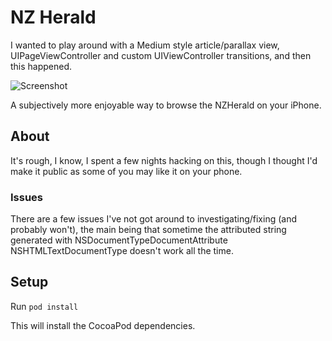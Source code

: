 # NZ Herald #

I wanted to play around with a Medium style article/parallax view, UIPageViewController and custom UIViewController transitions, and then this happened.

![Screenshot](https://photos-5.dropbox.com/t/0/AACoQd0m-Oq9SNBe6s4AW5BW0gZQTOMGvCH5xDu7AQgFSg/12/43738758/png/2048x1536/3/1403784000/0/2/Screenshot-2014-06-26-22.26.03.png/x8rQ3gVssBNqnjL8vK-rx7Oq49uIrWnoA4HD3ezvPZc)

A subjectively more enjoyable way to browse the NZHerald on your iPhone.

## About ##

It's rough, I know, I spent a few nights hacking on this, though I thought I'd make it public as some of you may like it on your phone. 

### Issues ###

There are a few issues I've not got around to investigating/fixing (and probably won't), the main being that sometime the attributed string generated with NSDocumentTypeDocumentAttribute NSHTMLTextDocumentType doesn't work all the time.

## Setup ##

Run `pod install`

This will install the CocoaPod dependencies.